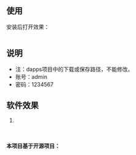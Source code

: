 ## 使用

安装后打开效果：

![]()

## 说明
- 注：dapps项目中的下载或保存路径，不能修改。
- 账号：admin
- 密码：1234567

## 软件效果

1. 
![]()

![]()


#### 本项目基于开源项目： []()
    





